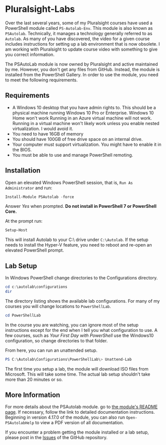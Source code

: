 # Pluralsight-Labs

Over the last several years, some of my Pluralsight courses have used a PowerShell module called `PS-Autolab-Env`. This module is also known as `PSAutolab`. Technically, it manages a technology generally referred to as `Autolab`. As many of you have discovered, the video for a given course includes instructions for setting up a lab environment that is now obsolete. I am working with Pluralsight to update course video with something to give you correct information.

The PSAutoLab module is now owned by Pluralsight and active maintained by me. However, you don't get any files from GitHub. Instead, the module is installed from the PowerShell Gallery. In order to use the module, you need to meet the following requirements.

## Requirements

+ A Windows 10 desktop that you have admin rights to. This should be a physical machine running Windows 10 Pro or Enterprise. Windows 10 Home won't work Running in an Azure virtual machine will not work. Running in a virtual machine won't likely work unless you enable nested virtualization. I would avoid it.
+ You need to have 16GB of memory
+ You should have 100GB of free drive space on an internal drive.
+ Your computer must support virtualization. You might have to enable it in the BIOS.
+ You must be able to use and manage PowerShell remoting.

## Installation

Open an elevated Windows PowerShell session, that is, `Run As Administrator` and run:

```powershell
Install-Module PSAutolab -force
```

Answer *Yes* when prompted. **Do not install in PowerShell 7 or PowerShell Core.**

At the prompt run:

```powershell
Setup-Host
```

This will install Autolab to your C:\ drive under `C:\Autolab`. If the setup needs to install the Hyper-V feature, you need to reboot and re-open an elevated PowerShell prompt.

## Lab Setup

In Windows PowerShell change directories to the Configurations directory.

```powershell
cd c:\autolab\configurations
dir
```

The directory listing shows the available lab configurations. For many of my courses you will change locations to `PowerShellLab`.

```powershell
cd PowerShellLab
```

In the course you are watching, you can ignore most of the setup instructions except for the end when I tell you what configuration to use. A few courses, such as *Your First Day with PowerShell* use the Windows10 configuration, so change directories to that folder.

From here, you can run an unattended setup.

```powershell
PS C:\Autolab\Configurations\PowerShellLab\> Unattend-Lab
```

The first time you setup a lab, the module will download ISO files from Microsoft. This will take some time. The actual lab setup shouldn't take more than 20 minutes or so.

## More Information

For more details about the PSAutolab module. go to [the module's README page](https://github.com/pluralsight/PS-AutoLab-Env/blob/master/README.md). If necessary, follow the link to detailed documentation instructions. Beginning in version 4.17.0 of the module, you can also run `Open-PSAutolabHelp` to view a PDF version of all documentation.

If you encounter a problem getting the module installed or a lab setup, please post in the [Issues](https://github.com/pluralsight/PS-AutoLab-Env/issues) of the GitHub repository.
